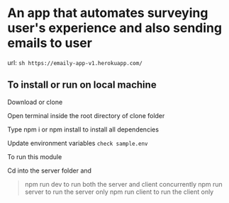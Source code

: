 # An app that automates surveying user's experience and also sending emails to user 
 url: ```sh https://emaily-app-v1.herokuapp.com/ ```

  ##  To install or run on local machine
Download or clone

Open terminal inside the root directory of clone folder

Type npm i or npm install to install all dependencies

Update environment variables `check sample.env`

To run this module 

Cd into the server folder and 
 > npm run dev to run both the server and client concurrently
 > npm run server to run the server only
 > npm run client to run the client only

